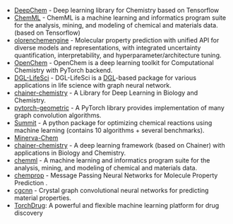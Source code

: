 - [DeepChem](https://github.com/deepchem/deepchem) - Deep learning library for Chemistry based on Tensorflow
- [ChemML](https://github.com/hachmannlab/chemml) - ChemML is a machine learning and informatics program suite for the analysis, mining, and modeling of chemical and materials data. (based on Tensorflow)
- [olorenchemengine](https://github.com/Oloren-AI/olorenchemengine) - Molecular property prediction with unified API for diverse models and representations,
  with integrated uncertainty quantification, interpretability, and hyperparameter/architecture tuning.
- [OpenChem](https://github.com/Mariewelt/OpenChem) - OpenChem is a deep learning toolkit for Computational Chemistry with PyTorch backend.
- [DGL-LifeSci](https://github.com/awslabs/dgl-lifesci) - DGL-LifeSci is a [DGL](https://www.dgl.ai/)-based package for various applications in life science with graph neural network.
- [chainer-chemistry](https://github.com/pfnet-research/chainer-chemistry) - A Library for Deep Learning in Biology and Chemistry.
- [pytorch-geometric](https://pytorch-geometric.readthedocs.io/en/latest/) - A PyTorch library provides implementation of many graph convolution algorithms.
- [Summit](https://github.com/sustainable-processes/summit) - A python package for optimizing chemical reactions using machine learning (contains 10 algorithms + several benchmarks).
- [Minerva-Chem](https://github.com/lanl/minervachem)
- [chainer-chemistry](https://github.com/chainer/chainer-chemistry) - A deep learning framework (based on Chainer) with applications in Biology and Chemistry.
- [chemml](https://hachmannlab.github.io/chemml/) - A machine learning and informatics program suite for the analysis, mining, and modeling of chemical and materials data.
- [chemprop](https://github.com/chemprop/chemprop) - Message Passing Neural Networks for Molecule Property Prediction .
- [cgcnn](https://github.com/txie-93/cgcnn) - Crystal graph convolutional neural networks for predicting material properties.
- [TorchDrug](https://torchdrug.ai/): A powerful and flexible machine learning platform for drug discovery